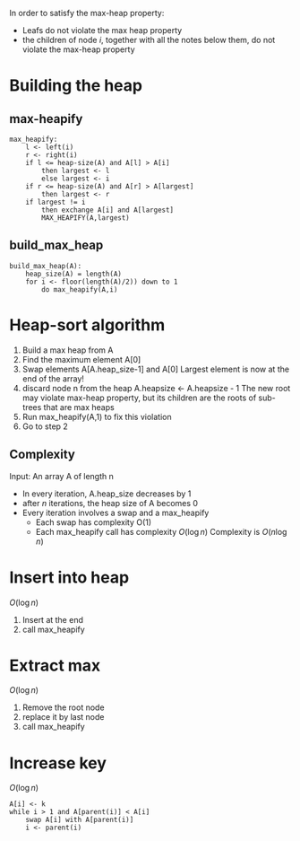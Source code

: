 In order to satisfy the max-heap property:
- Leafs do not violate the max heap property
- the children of node $i$, together with all the notes below them, do not violate the max-heap property
# Building the heap
## max-heapify
```
max_heapify:
	l <- left(i)
	r <- right(i)
	if l <= heap-size(A) and A[l] > A[i]
		then largest <- l
		else largest <- i
	if r <= heap-size(A) and A[r] > A[largest]
		then largest <- r
	if largest != i
		then exchange A[i] and A[largest]
		MAX_HEAPIFY(A,largest)
```
## build_max_heap
```
build_max_heap(A):
	heap_size(A) = length(A)
	for i <- floor(length(A)/2)) down to 1
		do max_heapify(A,i)
```
# Heap-sort algorithm
1. Build a max heap from A
2. Find the maximum element A[0]
3. Swap elements A[A.heap_size-1] and A[0]
Largest element is now at the end of the array!
4. discard node n from the heap A.heapsize <- A.heapsize - 1
The new root may violate max-heap property, but its children are the roots of sub-trees that are max heaps
5. Run max_heapify(A,1) to fix this violation
6. Go to step 2
## Complexity
Input: An array A of length n
- In every iteration, A.heap_size decreases by 1
- after $n$ iterations, the heap size of A becomes 0
- Every iteration involves a swap and a max_heapify
	- Each swap has complexity O(1)
	- Each max_heapify call has complexity $O(\log n)$
Complexity is $O(n \log n)$

# Insert into heap
$O(\log n)$
1. Insert at the end
2. call max_heapify
# Extract max
$O(\log n)$
1. Remove the root node
2. replace it by last node
3. call max_heapify
# Increase key
$O(\log n)$
```
A[i] <- k
while i > 1 and A[parent(i)] < A[i]
	swap A[i] with A[parent(i)]
	i <- parent(i)
```
